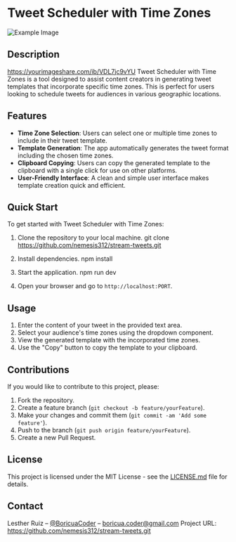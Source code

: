 # Tweet Scheduler with Time Zones

![Example Image](https://yourimageshare.com/ib/VDL7jc9vYU)

## Description

https://yourimageshare.com/ib/VDL7jc9vYU
Tweet Scheduler with Time Zones is a tool designed to assist content creators in generating tweet templates that incorporate specific time zones. This is perfect for users looking to schedule tweets for audiences in various geographic locations.

## Features

- **Time Zone Selection**: Users can select one or multiple time zones to include in their tweet template.
- **Template Generation**: The app automatically generates the tweet format including the chosen time zones.
- **Clipboard Copying**: Users can copy the generated template to the clipboard with a single click for use on other platforms.
- **User-Friendly Interface**: A clean and simple user interface makes template creation quick and efficient.

## Quick Start

To get started with Tweet Scheduler with Time Zones:

1. Clone the repository to your local machine.
   git clone https://github.com/nemesis312/stream-tweets.git

2. Install dependencies.
   npm install

3. Start the application.
   npm run dev

4. Open your browser and go to `http://localhost:PORT`.

## Usage

1. Enter the content of your tweet in the provided text area.
2. Select your audience's time zones using the dropdown component.
3. View the generated template with the incorporated time zones.
4. Use the "Copy" button to copy the template to your clipboard.

## Contributions

If you would like to contribute to this project, please:

1. Fork the repository.
2. Create a feature branch (`git checkout -b feature/yourFeature`).
3. Make your changes and commit them (`git commit -am 'Add some feature'`).
4. Push to the branch (`git push origin feature/yourFeature`).
5. Create a new Pull Request.

## License

This project is licensed under the MIT License - see the [LICENSE.md](LICENSE) file for details.

## Contact

Lesther Ruiz – [@BoricuaCoder](https://twitter.com/BoricuaCoder) – boricua.coder@gmail.com
Project URL: https://github.com/nemesis312/stream-tweets.git
